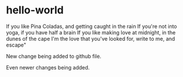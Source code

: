 # hello-world
If you like Pina Coladas, and getting caught in the rain
If you're not into yoga, if you have half a brain
If you like making love at midnight, in the dunes of the cape
I'm the love that you've looked for, write to me, and escape"

New change being added to github file.

Even newer changes being added.
